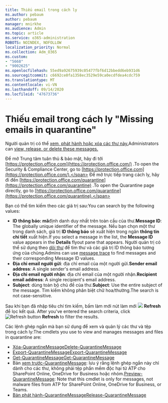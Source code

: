 ```yaml
---
title: Thiếu email trong cách ly
ms.author: pebaum
author: pebaum
manager: mnirkhe
ms.audience: Admin
ms.topic: article
ms.service: o365-administration
ROBOTS: NOINDEX, NOFOLLOW
localization_priority: Normal
ms.collection: Adm_O365
ms.custom:
- "5668"
- "9002625"
ms.openlocfilehash: 55ed9a92675939c05477fbf6d12bbedd6eb931d6
ms.sourcegitcommit: c6692ce0fa1358ec3529e59ca0ecdfdea4cdc759
ms.translationtype: MT
ms.contentlocale: vi-VN
ms.lasthandoff: 09/14/2020
ms.locfileid: "47673736"
---
```

# <a name="missing-emails-in-quarantine"></a><span data-ttu-id="3782e-102">Thiếu email trong cách ly "</span><span class="sxs-lookup"><span data-stu-id="3782e-102">Missing emails in quarantine"</span></span>

<span data-ttu-id="3782e-103">Người quản trị có thể [xem, phát hành hoặc xóa các thư này.](https://docs.microsoft.com/microsoft-365/security/office-365-security/manage-quarantined-messages-and-files?view=o365-worldwide)</span><span class="sxs-lookup"><span data-stu-id="3782e-103">Administrators can [view, release, or delete these messages.](https://docs.microsoft.com/microsoft-365/security/office-365-security/manage-quarantined-messages-and-files?view=o365-worldwide)</span></span>

<span data-ttu-id="3782e-104">Để mở Trung tâm tuân thủ & bảo mật, hãy đi tới [https://protection.office.com](https://protection.office.com/) .</span><span class="sxs-lookup"><span data-stu-id="3782e-104">To open the Security & Compliance Center, go to [https://protection.office.com](https://protection.office.com/).</span></span> <span data-ttu-id="3782e-105">Để mở trực tiếp trang cách ly, hãy đi đến [https://protection.office.com/quarantine](https://protection.office.com/quarantine) .</span><span class="sxs-lookup"><span data-stu-id="3782e-105">To open the Quarantine page directly, go to [https://protection.office.com/quarantine](https://protection.office.com/quarantine).</span></span>  

<span data-ttu-id="3782e-106">Bạn có thể tìm kiếm theo các giá trị sau:</span><span class="sxs-lookup"><span data-stu-id="3782e-106">You can search by the following values:</span></span>  

- <span data-ttu-id="3782e-107">**ID thông báo: mã**định danh duy nhất trên toàn cầu của thư.</span><span class="sxs-lookup"><span data-stu-id="3782e-107">**Message ID**: The globally unique identifier of the message.</span></span> <span data-ttu-id="3782e-108">Nếu bạn chọn một thư trong danh sách, giá trị  **ID thông báo**  sẽ xuất hiện trong ngăn  **thông tin chi tiết**  xuất hiện.</span><span class="sxs-lookup"><span data-stu-id="3782e-108">If you select a message in the list, the  **Message ID**  value appears in the  **Details**  flyout pane that appears.</span></span> <span data-ttu-id="3782e-109">Người quản trị có thể sử dụng theo [dõi thư](https://docs.microsoft.com/microsoft-365/security/office-365-security/message-trace-scc?view=o365-worldwide) để tìm thư và các giá trị ID thông báo tương ứng của chúng.</span><span class="sxs-lookup"><span data-stu-id="3782e-109">Admins can use [message trace](https://docs.microsoft.com/microsoft-365/security/office-365-security/message-trace-scc?view=o365-worldwide) to find messages and their corresponding Message ID values.</span></span>
- <span data-ttu-id="3782e-110">**Địa chỉ email người gửi**: địa chỉ email của một người gửi.</span><span class="sxs-lookup"><span data-stu-id="3782e-110">**Sender email address**: A single sender's email address.</span></span>
- <span data-ttu-id="3782e-111">**Địa chỉ email người nhận**: địa chỉ email của một người nhận.</span><span class="sxs-lookup"><span data-stu-id="3782e-111">**Recipient email address**: A single recipient's email address.</span></span>
- <span data-ttu-id="3782e-112">**Subject**: dùng toàn bộ chủ đề của thư.</span><span class="sxs-lookup"><span data-stu-id="3782e-112">**Subject**: Use the entire subject of the message.</span></span> <span data-ttu-id="3782e-113">Tìm kiếm không phân biệt chữ hoa/thường.</span><span class="sxs-lookup"><span data-stu-id="3782e-113">The search is not case-sensitive.</span></span>

<span data-ttu-id="3782e-114">Sau khi bạn đã nhập tiêu chí tìm kiếm, bấm làm mới nút làm mới ![ ](https://docs.microsoft.com/microsoft-365/media/scc-quarantine-refresh.png?view=o365-worldwide) **Refresh** để lọc kết quả.  </span><span class="sxs-lookup"><span data-stu-id="3782e-114">After you've entered the search criteria, click  ![Refresh button](https://docs.microsoft.com/microsoft-365/media/scc-quarantine-refresh.png?view=o365-worldwide)  **Refresh**  to filter the results.</span></span>

<span data-ttu-id="3782e-115">Các lệnh ghép ngắn mà bạn sử dụng để xem và quản lý các thư và tệp trong cách ly:</span><span class="sxs-lookup"><span data-stu-id="3782e-115">The cmdlets you use to view and manages messages and files in quarantine are:</span></span>
- [<span data-ttu-id="3782e-116">Xóa-QuarantineMessage</span><span class="sxs-lookup"><span data-stu-id="3782e-116">Delete-QuarantineMessage</span></span>](https://docs.microsoft.com/powershell/module/exchange/delete-quarantinemessage)
- [<span data-ttu-id="3782e-117">Export-QuarantineMessage</span><span class="sxs-lookup"><span data-stu-id="3782e-117">Export-QuarantineMessage</span></span>](https://docs.microsoft.com/powershell/module/exchange/export-quarantinemessage)
- [<span data-ttu-id="3782e-118">Get-QuarantineMessage</span><span class="sxs-lookup"><span data-stu-id="3782e-118">Get-QuarantineMessage</span></span>](https://docs.microsoft.com/powershell/module/exchange/get-quarantinemessage)
- <span data-ttu-id="3782e-119">Bản [xem trước-QuarantineMessage](https://docs.microsoft.com/powershell/module/exchange/preview-quarantinemessage): lưu ý rằng lệnh ghép ngắn này chỉ dành cho các thư, không phải tệp phần mềm độc hại từ ATP cho SharePoint Online, OneDrive for Business hoặc nhóm.</span><span class="sxs-lookup"><span data-stu-id="3782e-119">[Preview-QuarantineMessage](https://docs.microsoft.com/powershell/module/exchange/preview-quarantinemessage): Note that this cmdlet is only for messages, not malware files from ATP for SharePoint Online, OneDrive for Business, or Teams.</span></span>
- [<span data-ttu-id="3782e-120">Bản phát hành-QuarantineMessage</span><span class="sxs-lookup"><span data-stu-id="3782e-120">Release-QuarantineMessage</span></span>](https://docs.microsoft.com/powershell/module/exchange/release-quarantinemessage)